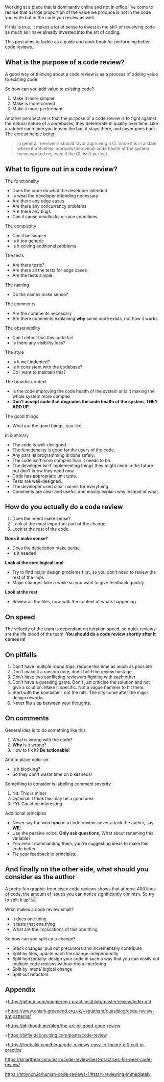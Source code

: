 Working at a place that is dominantly online and not in office I've come to realise that a large proportion of the value we produce is not in the code you write but in the code you review as well.

If this is true, it makes a lot of sense to invest in the skill of reviewing code as much as I have already invested into the art of coding.

This post aims to tackle as a guide and cook book for performing better code reviews.

## What is the purpose of a code review?
A good way of thinking about a code review is as a process of adding value to existing code.

So how can you add value to existing code?
1. Make it more simpler
2. Make is more correct
3. Make it more performant

Another perspective is that the purpose of a code review is to fight against the natural nature of a codebases, they deteriorate in quality over time. Like a ratchet each time you loosen the bar, it stays there, and never goes back. The core principle being:

>  In general, reviewers should favor approving a CL once it is in a state where it definitely improves the overall code health of the system being worked on, even if the CL isn't perfect.

## What to figure out in a code review?

The functionality
- Does the code do what the developer intended
- Is what the developer intending necessary
- Are there any edge cases
- Are there any concurrency problems
- Are there any bugs
- Can it cause deadlocks or race conditions

The complexity
- Can it be simpler
- Is it too generic
- Is it solving additional problems

The tests
- Are there tests?
- Are there all the tests for edge cases
- Are the tests simple

The naming
- Do the names make sense?

The comments
- Are the comments necessary
- Are there comments explaining **why** some code exists, not how it works

The observability
- Can I detect that this code fail
- Is there any visibility loss?

The style
- Is it well indented?
- Is it consistent with the codebase?
- Do I want to maintain this?

The broader context
- Is the code improving the code health of the system or is it making the whole system more complex
- **Don't accept code that degrades the code health of the system, THEY ADD UP.**

The good things
- What are the good things, you like

In summary
- The code is well-designed.
- The functionality is good for the users of the code.
- Any parallel programming is done safely.
- The code isn't more complex than it needs to be.
- The developer isn't implementing things they might need in the future but don't know they need now.
- Code has appropriate unit tests.
- Tests are well-designed.
- The developer used clear names for everything.
- Comments are clear and useful, and mostly explain why instead of what.

## How do you actually do a code review

1. Does the intent make sense?
2. Look at the most important part of the change.
3. Look at the rest of the code.


**Does it make sense?**
- Does the description make sense
- Is it needed

**Look at the core logical impl**
- Try to find major design problems first, so you don't need to review the rest of the impl.
- Major changes take a while so you want to give feedback quickly

**Look at the rest**
- Review all the files, now with the context of whats happening

## On speed
The velocity of the team is dependant on iteration speed, so quick reviews are the life blood of the team. **You should do a code review shortly after it comes in!**

## On pitfalls
1. Don't have multiple round trips, reduce this time as much as possible
2. Don't make it a ransom note, don't hold the review hostage
3. Don't have two conflicting reviewers fighting with each other
4. Don't have a guessing game. Don't just criticise the solution and not give a solution. Make it specific. Not a vague hammer to hit them.
5. Start with the bombshell, not the nits. The nits come after the major design reworks.
6. Never flip slop between your thoughts.


## On comments

General idea is to do something like this
1. What is wrong with the code?
2. **Why** is it wrong?
3. How to fix it? **Be actionable!**

And to place color on
- Is it blocking?
- So they don't waste time on bikesheds!

Something to consider is labelling comment severity
1. Nit: This is minor
2. Optional: I think this may be a good idea
3. FYI: Could be interesting

Additional principles
- Never say the word **you** in a code review: never attack the author, say **WE**!
- Use the passive voice. **Only ask questions**, What about renaming this variable?
- You aren't commanding them, you're suggesting ideas to make this code better.
- Tie your feedback to principles.

## And finally on the other side, what should you consider as the author

A pretty fun graphic from cisco code reviews shows that at most 400 lines of code, the amount of issues you can notice significantly diminish. So try to split it up!
![](https://static1.smartbear.co/smartbear/media/images/product/collaborator/code-review-best-practices-figure-01.gif)

What makes a code review small?
- It does one thing
- It tests that one thing
- What are the implications of this one thing

So how can you split up a change?
- Stack changes, pull out precursors and incrementally contribute
- Split by files, update each file change independently
- Split horizontally: design your code in such a way that you can easily cut multiple code reviews without them interfering
- Split by intent/ logical change
- Split out refactors



## Appendix
<https://github.com/google/eng-practices/blob/master/review/index.md

<https://www.chiark.greenend.org.uk/~sgtatham/quasiblog/code-review-antipatterns/

<https://philbooth.me/blog/the-art-of-good-code-review

<https://bitfieldconsulting.com/posts/code-review

<https://lindbakk.com/blog/code-reviews-easy-in-theory-difficult-in-practice

<https://smartbear.com/learn/code-review/best-practices-for-peer-code-review/>

<https://mtlynch.io/human-code-reviews-1/#start-reviewing-immediately>